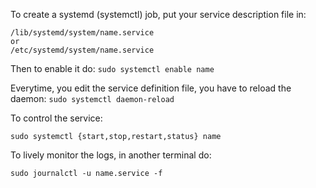 To create a systemd (systemctl) job, put your service description file in:
```
/lib/systemd/system/name.service
or 
/etc/systemd/system/name.service
```

Then to enable it do: `sudo systemctl enable name`

Everytime, you edit the service definition file, you have to reload the daemon:
`sudo systemctl daemon-reload`

To control the service:
```
sudo systemctl {start,stop,restart,status} name
```

To lively monitor the logs, in another terminal do:
```
sudo journalctl -u name.service -f
```